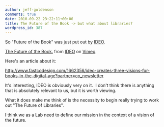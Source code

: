 ```yaml
---
author: jeff-goldenson
comments: true
date: 2010-09-22 23:22:11+00:00
title: The Future of the Book -> but what about libraries?
wordpress_id: 387
---
```


So "Future of the Book" was just put out by [IDEO](http://www.ideo.com).



[The Future of the Book.](http://vimeo.com/15142335) from [IDEO](http://vimeo.com/ideo) on [Vimeo](http://vimeo.com).

Here's an article about it:

http://www.fastcodesign.com/1662356/ideo-creates-three-visions-for-books-in-the-digital-age?partner=co_newsletter

It's interesting, IDEO is obviously very on it.  I don't think there is anything that is absolutely relevant to us, but it is worth viewing.

What it does make me think of is the necessity to begin really trying to work out "The Future of Libraries".

I think we as a Lab need to define our mission in the context of a vision of the future.
